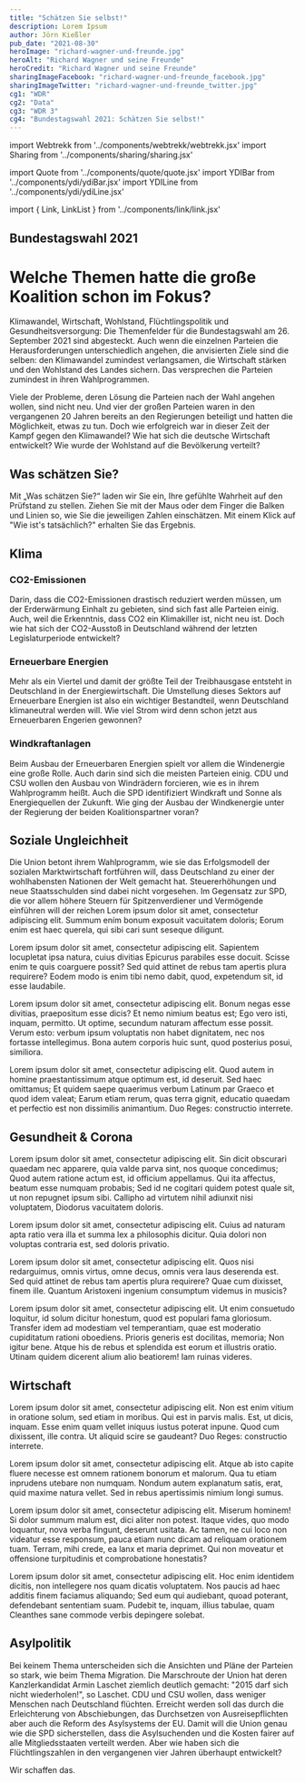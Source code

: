 ```yaml
---
title: "Schätzen Sie selbst!"
description: Lorem Ipsum
author: Jörn Kießler
pub_date: "2021-08-30"
heroImage: "richard-wagner-und-freunde.jpg"
heroAlt: "Richard Wagner und seine Freunde"
heroCredit: "Richard Wagner und seine Freunde"
sharingImageFacebook: "richard-wagner-und-freunde_facebook.jpg"
sharingImageTwitter: "richard-wagner-und-freunde_twitter.jpg"
cg1: "WDR"
cg2: "Data"
cg3: "WDR 3"
cg4: "Bundestagswahl 2021: Schätzen Sie selbst!"
---
```


import Webtrekk from '../components/webtrekk/webtrekk.jsx'
import Sharing from '../components/sharing/sharing.jsx'

import Quote from '../components/quote/quote.jsx'
import YDIBar from '../components/ydi/ydiBar.jsx'
import YDILine from '../components/ydi/ydiLine.jsx'

import { Link, LinkList } from '../components/link/link.jsx'

## Bundestagswahl 2021
# Welche Themen hatte die große Koalition schon im Fokus?
Klimawandel, Wirtschaft, Wohlstand, Flüchtlingspolitik und Gesundheitsversorgung: Die Themenfelder für die Bundestagswahl am 26. September 2021 sind abgesteckt. Auch wenn die einzelnen Parteien die Herausforderungen unterschiedlich angehen, die anvisierten Ziele sind die selben: den Klimawandel zumindest verlangsamen, die Wirtschaft stärken und den Wohlstand des Landes sichern. Das versprechen die Parteien zumindest in ihren Wahlprogrammen.

Viele der Probleme, deren Lösung die Parteien nach der Wahl angehen wollen, sind nicht neu. Und vier der großen Parteien waren in den vergangenen 20 Jahren bereits an den Regierungen beteiligt und hatten die Möglichkeit, etwas zu tun. Doch wie erfolgreich war in dieser Zeit der Kampf gegen den Klimawandel? Wie hat sich die deutsche Wirtschaft entwickelt? Wie wurde der Wohlstand auf die Bevölkerung verteilt?

## Was schätzen Sie?
Mit „Was schätzen Sie?“ laden wir Sie ein, Ihre gefühlte Wahrheit auf den Prüfstand zu stellen. Ziehen Sie mit der Maus oder dem Finger die Balken und Linien so, wie Sie die jeweiligen Zahlen einschätzen. Mit einem Klick auf "Wie ist's tatsächlich?" erhalten Sie das Ergebnis.


## Klima

### CO2-Emissionen
Darin, dass die CO2-Emissionen drastisch reduziert werden müssen, um der Erderwärmung Einhalt zu gebieten, sind sich fast alle Parteien einig. Auch, weil die Erkenntnis, dass CO2 ein Klimakiller ist, nicht neu ist. Doch wie hat sich der CO2-Ausstoß in Deutschland während der letzten Legislaturperiode entwickelt?

<YDILine name="climate_emissions"/>

### Erneuerbare Energien
Mehr als ein Viertel und damit der größte Teil der Treibhausgase entsteht in Deutschland in der Energiewirtschaft. Die Umstellung dieses Sektors auf Erneuerbare Energien ist also ein wichtiger Bestandteil, wenn Deutschland klimaneutral werden will. Wie viel Strom wird denn schon jetzt aus Erneuerbaren Engerien gewonnen?

<YDILine name="climate_power"/>

### Windkraftanlagen
Beim Ausbau der Erneuerbaren Energien spielt vor allem die Windenergie eine große Rolle. Auch darin sind sich die meisten Parteien einig. CDU und CSU wollen den Ausbau von Windrädern forcieren, wie es in ihrem Wahlprogramm heißt. Auch die SPD identifiziert Windkraft und Sonne als Energiequellen der Zukunft. Wie ging der Ausbau der Windkenergie unter der Regierung der beiden Koalitionspartner voran?

<YDILine name="climate_wind"/>


## Soziale Ungleichheit

Die Union betont ihrem Wahlprogramm, wie sie das Erfolgsmodell der sozialen Marktwirtschaft fortführen will, dass Deutschland zu einer der wohlhabensten Nationen der Welt gemacht hat. Steuererhöhungen und neue Staatsschulden sind dabei nicht vorgesehen. Im Gegensatz zur SPD, die vor allem höhere Steuern für Spitzenverdiener und Vermögende einführen will der reichen Lorem ipsum dolor sit amet, consectetur adipiscing elit. Summum ením bonum exposuit vacuitatem doloris; Eorum enim est haec querela, qui sibi cari sunt seseque diligunt.

<YDILine name="inequality_wealth"/>

Lorem ipsum dolor sit amet, consectetur adipiscing elit. Sapientem locupletat ipsa natura, cuius divitias Epicurus parabiles esse docuit. Scisse enim te quis coarguere possit? Sed quid attinet de rebus tam apertis plura requirere? Eodem modo is enim tibi nemo dabit, quod, expetendum sit, id esse laudabile.

<YDIBar name="inequality_top_ten"/>

Lorem ipsum dolor sit amet, consectetur adipiscing elit. Bonum negas esse divitias, praeposìtum esse dicis? Et nemo nimium beatus est; Ego vero isti, inquam, permitto. Ut optime, secundum naturam affectum esse possit. Verum esto: verbum ipsum voluptatis non habet dignitatem, nec nos fortasse intellegimus. Bona autem corporis huic sunt, quod posterius posui, similiora.

<YDIBar name="inequality_none"/>

Lorem ipsum dolor sit amet, consectetur adipiscing elit. Quod autem in homine praestantissimum atque optimum est, id deseruit. Sed haec omittamus; Et quidem saepe quaerimus verbum Latinum par Graeco et quod idem valeat; Earum etiam rerum, quas terra gignit, educatio quaedam et perfectio est non dissimilis animantium. Duo Reges: constructio interrete.


## Gesundheit & Corona

Lorem ipsum dolor sit amet, consectetur adipiscing elit. Sin dicit obscurari quaedam nec apparere, quia valde parva sint, nos quoque concedimus; Quod autem ratione actum est, id officium appellamus. Qui ita affectus, beatum esse numquam probabis; Sed id ne cogitari quidem potest quale sit, ut non repugnet ipsum sibi. Callipho ad virtutem nihil adiunxit nisi voluptatem, Diodorus vacuitatem doloris.

<YDILine name="health_hospitals"/>

Lorem ipsum dolor sit amet, consectetur adipiscing elit. Cuius ad naturam apta ratio vera illa et summa lex a philosophis dicitur. Quia dolori non voluptas contraria est, sed doloris privatio.

<YDILine name="health_beds"/>

Lorem ipsum dolor sit amet, consectetur adipiscing elit. Quos nisi redarguimus, omnis virtus, omne decus, omnis vera laus deserenda est. Sed quid attinet de rebus tam apertis plura requirere? Quae cum dixisset, finem ille. Quantum Aristoxeni ingenium consumptum videmus in musicis?

<YDILine name="health_beds_in_use"/>

Lorem ipsum dolor sit amet, consectetur adipiscing elit. Ut enim consuetudo loquitur, id solum dicitur honestum, quod est populari fama gloriosum. Transfer idem ad modestiam vel temperantiam, quae est moderatio cupiditatum rationi oboediens. Prioris generis est docilitas, memoria; Non igitur bene. Atque his de rebus et splendida est eorum et illustris oratio. Utinam quidem dicerent alium alio beatiorem! Iam ruinas videres.


## Wirtschaft

Lorem ipsum dolor sit amet, consectetur adipiscing elit. Non est enim vitium in oratione solum, sed etiam in moribus. Qui est in parvis malis. Est, ut dicis, inquam. Esse enim quam vellet iniquus iustus poterat inpune. Quod cum dixissent, ille contra. Ut aliquid scire se gaudeant? Duo Reges: constructio interrete.

<YDILine name="economy_exports"/>

Lorem ipsum dolor sit amet, consectetur adipiscing elit. Atque ab isto capite fluere necesse est omnem rationem bonorum et malorum. Qua tu etiam inprudens utebare non numquam. Nondum autem explanatum satis, erat, quid maxime natura vellet. Sed in rebus apertissimis nimium longi sumus.

<YDILine name="economy_excess_exports"/>

Lorem ipsum dolor sit amet, consectetur adipiscing elit. Miserum hominem! Si dolor summum malum est, dici aliter non potest. Itaque vides, quo modo loquantur, nova verba fingunt, deserunt usitata. Ac tamen, ne cui loco non videatur esse responsum, pauca etiam nunc dicam ad reliquam orationem tuam. Terram, mihi crede, ea lanx et maria deprimet. Qui non moveatur et offensione turpitudinis et comprobatione honestatis?

<YDILine name="economy_unemployed"/>

Lorem ipsum dolor sit amet, consectetur adipiscing elit. Hoc enim identidem dicitis, non intellegere nos quam dicatis voluptatem. Nos paucis ad haec additis finem faciamus aliquando; Sed eum qui audiebant, quoad poterant, defendebant sententiam suam. Pudebit te, inquam, illius tabulae, quam Cleanthes sane commode verbis depingere solebat.

<YDILine name="economy_debt"/>

## Asylpolitik

Bei keinem Thema unterscheiden sich die Ansichten und Pläne der Parteien so stark, wie beim Thema Migration. Die Marschroute der Union hat deren Kanzlerkandidat Armin Laschet ziemlich deutlich gemacht: "2015 darf sich nicht wiederholen!", so Laschet. CDU und CSU wollen, dass weniger Menschen nach Deutschland flüchten. Erreicht werden soll das durch die Erleichterung von Abschiebungen, das Durchsetzen von Ausreisepflichten aber auch die Reform des Asylsystems der EU. Damit will die Union genau wie die SPD sicherstellen, dass die Asylsuchenden und die Kosten fairer auf alle Mitgliedsstaaten verteilt werden. Aber wie haben sich die Flüchtlingszahlen in den vergangenen vier Jahren überhaupt entwickelt? 

<YDILine name="immigration_asylum"/>


<Quote author="Angela Merkel">Wir schaffen das.</Quote>


<Sharing twitter facebook mail whatsapp telegram reddit xing linkedin />
